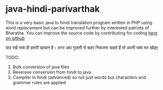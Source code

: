 # java-hindi-parivarthak
This is a very basic java to hindi translation program written in PHP using word replacement but can be improved further by interested patriots of Bharatha. You can improve the source code by contributing for coding  <a href="https://github.com/mountainrock/java-hindi-parivarthak/" target="_blank">here on github</a>

याद रखें भाषा ही हमारी पहचान है। अगर आप गुलामी से बाहर निकलना चाहते हैं तो अपनी भाषा मत खोइए


TODO: 
1. Bulk conversion of java files
2. Reverese conversion from hindi to java
3. Compiler in hindi (advanced) so not just words but characters and grammar rules are applied


